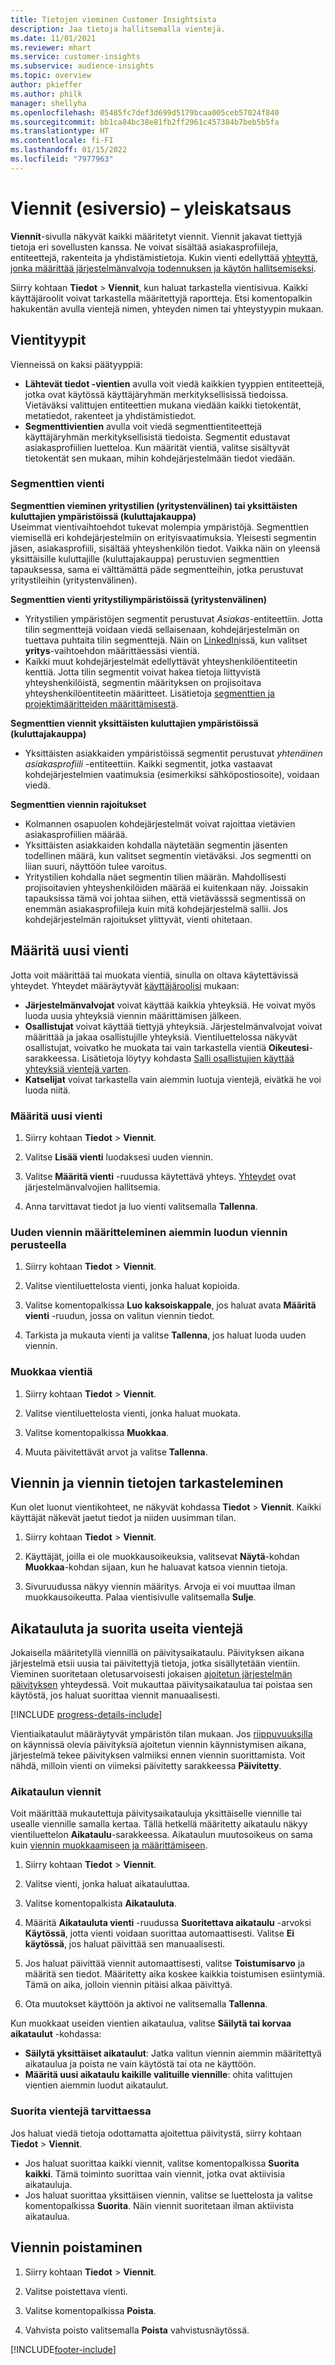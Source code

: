 ```yaml
---
title: Tietojen vieminen Customer Insightsista
description: Jaa tietoja hallitsemalla vientejä.
ms.date: 11/01/2021
ms.reviewer: mhart
ms.service: customer-insights
ms.subservice: audience-insights
ms.topic: overview
author: pkieffer
ms.author: philk
manager: shellyha
ms.openlocfilehash: 05485fc7def3d699d5179bcaa005ceb57024f840
ms.sourcegitcommit: bb1ca84bc38e81fb2ff2961c457384b7beb5b5fa
ms.translationtype: HT
ms.contentlocale: fi-FI
ms.lasthandoff: 01/15/2022
ms.locfileid: "7977963"
---
```

# <a name="exports-preview-overview"></a>Viennit (esiversio) – yleiskatsaus

**Viennit**-sivulla näkyvät kaikki määritetyt viennit. Viennit jakavat tiettyjä tietoja eri sovellusten kanssa. Ne voivat sisältää asiakasprofiileja, entiteettejä, rakenteita ja yhdistämistietoja. Kukin vienti edellyttää [yhteyttä, jonka määrittää järjestelmänvalvoja todennuksen ja käytön hallitsemiseksi](connections.md).

Siirry kohtaan **Tiedot** > **Viennit**, kun haluat tarkastella vientisivua. Kaikki käyttäjäroolit voivat tarkastella määritettyjä raportteja. Etsi komentopalkin hakukentän avulla vientejä nimen, yhteyden nimen tai yhteystyypin mukaan.

## <a name="export-types"></a>Vientityypit

Vienneissä on kaksi päätyyppiä:  

- **Lähtevät tiedot -vientien** avulla voit viedä kaikkien tyyppien entiteettejä, jotka ovat käytössä käyttäjäryhmän merkityksellisissä tiedoissa. Vietäväksi valittujen entiteettien mukana viedään kaikki tietokentät, metatiedot, rakenteet ja yhdistämistiedot. 
- **Segmenttivientien** avulla voit viedä segmenttientiteettejä käyttäjäryhmän merkityksellisistä tiedoista. Segmentit edustavat asiakasprofiilien luetteloa. Kun määrität vientiä, valitse sisältyvät tietokentät sen mukaan, mihin kohdejärjestelmään tiedot viedään. 

### <a name="export-segments"></a>Segmenttien vienti

**Segmenttien vieminen yritystilien (yritystenvälinen) tai yksittäisten kuluttajien ympäristöissä (kuluttajakauppa)**  
Useimmat vientivaihtoehdot tukevat molempia ympäristöjä. Segmenttien viemisellä eri kohdejärjestelmiin on erityisvaatimuksia. Yleisesti segmentin jäsen, asiakasprofiili, sisältää yhteyshenkilön tiedot. Vaikka näin on yleensä yksittäisille kuluttajille (kuluttajakauppa) perustuvien segmenttien tapauksessa, sama ei välttämättä päde segmentteihin, jotka perustuvat yritystileihin (yritystenvälinen). 

**Segmenttien vienti yritystiliympäristöissä (yritystenvälinen)**  
- Yritystilien ympäristöjen segmentit perustuvat *Asiakas*-entiteettiin. Jotta tilin segmenttejä voidaan viedä sellaisenaan, kohdejärjestelmän on tuettava puhtaita tilin segmenttejä. Näin on [LinkedIn](export-linkedin-ads.md)issä, kun valitset **yritys**-vaihtoehdon määrittäessäsi vientiä.
- Kaikki muut kohdejärjestelmät edellyttävät yhteyshenkilöentiteetin kenttiä. Jotta tilin segmentit voivat hakea tietoja liittyvistä yhteyshenkilöistä, segmentin määrityksen on projisoitava yhteyshenkilöentiteetin määritteet. Lisätietoja [segmenttien ja projektimääritteiden määrittämisestä](segment-builder.md).

**Segmenttien viennit yksittäisten kuluttajien ympäristöissä (kuluttajakauppa)**  
- Yksittäisten asiakkaiden ympäristöissä segmentit perustuvat *yhtenäinen asiakasprofiili* -entiteettiin. Kaikki segmentit, jotka vastaavat kohdejärjestelmien vaatimuksia (esimerkiksi sähköpostiosoite), voidaan viedä.

**Segmenttien viennin rajoitukset**  
- Kolmannen osapuolen kohdejärjestelmät voivat rajoittaa vietävien asiakasprofiilien määrää. 
- Yksittäisten asiakkaiden kohdalla näytetään segmentin jäsenten todellinen määrä, kun valitset segmentin vietäväksi. Jos segmentti on liian suuri, näyttöön tulee varoitus. 
- Yritystilien kohdalla näet segmentin tilien määrän. Mahdollisesti projisoitavien yhteyshenkilöiden määrää ei kuitenkaan näy. Joissakin tapauksissa tämä voi johtaa siihen, että vietävässsä segmentissä on enemmän asiakasprofiileja kuin mitä kohdejärjestelmä sallii. Jos kohdejärjestelmän rajoitukset ylittyvät, vienti ohitetaan. 

## <a name="set-up-a-new-export"></a>Määritä uusi vienti  
Jotta voit määrittää tai muokata vientiä, sinulla on oltava käytettävissä yhteydet. Yhteydet määräytyvät [käyttäjäroolisi](permissions.md) mukaan:
- **Järjestelmänvalvojat** voivat käyttää kaikkia yhteyksiä. He voivat myös luoda uusia yhteyksiä viennin määrittämisen jälkeen.
- **Osallistujat** voivat käyttää tiettyjä yhteyksiä. Järjestelmänvalvojat voivat määrittää ja jakaa osallistujille yhteyksiä. Vientiluettelossa näkyvät osallistujat, voivatko he muokata tai vain tarkastella vientiä **Oikeutesi**-sarakkeessa. Lisätietoja löytyy kohdasta [Salli osallistujien käyttää yhteyksiä vientejä varten](connections.md#allow-contributors-to-use-a-connection-for-exports).
- **Katselijat** voivat tarkastella vain aiemmin luotuja vientejä, eivätkä he voi luoda niitä.

### <a name="define-a-new-export"></a>Määritä uusi vienti

1. Siirry kohtaan **Tiedot** > **Viennit**.

1. Valitse **Lisää vienti** luodaksesi uuden viennin.

1. Valitse **Määritä vienti** -ruudussa käytettävä yhteys. [Yhteydet](connections.md) ovat järjestelmänvalvojien hallitsemia. 

1. Anna tarvittavat tiedot ja luo vienti valitsemalla **Tallenna**.

### <a name="define-a-new-export-based-on-an-existing-export"></a>Uuden viennin määritteleminen aiemmin luodun viennin perusteella

1. Siirry kohtaan **Tiedot** > **Viennit**.

1. Valitse vientiluettelosta vienti, jonka haluat kopioida.

1. Valitse komentopalkissa **Luo kaksoiskappale**, jos haluat avata **Määritä vienti** -ruudun, jossa on valitun viennin tiedot.

1. Tarkista ja mukauta vienti ja valitse **Tallenna**, jos haluat luoda uuden viennin.

### <a name="edit-an-export"></a>Muokkaa vientiä

1. Siirry kohtaan **Tiedot** > **Viennit**.

1. Valitse vientiluettelosta vienti, jonka haluat muokata.

1. Valitse komentopalkissa **Muokkaa**.

1. Muuta päivitettävät arvot ja valitse **Tallenna**.

## <a name="view-exports-and-export-details"></a>Viennin ja viennin tietojen tarkasteleminen

Kun olet luonut vientikohteet, ne näkyvät kohdassa **Tiedot** > **Viennit**. Kaikki käyttäjät näkevät jaetut tiedot ja niiden uusimman tilan.

1. Siirry kohtaan **Tiedot** > **Viennit**.

1. Käyttäjät, joilla ei ole muokkausoikeuksia, valitsevat **Näytä**-kohdan **Muokkaa**-kohdan sijaan, kun he haluavat katsoa viennin tietoja.

1. Sivuruudussa näkyy viennin määritys. Arvoja ei voi muuttaa ilman muokkausoikeutta. Palaa vientisivulle valitsemalla **Sulje**.

## <a name="schedule-and-run-exports"></a>Aikatauluta ja suorita useita vientejä

Jokaisella määritetyllä viennillä on päivitysaikataulu. Päivityksen aikana järjestelmä etsii uusia tai päivitettyjä tietoja, jotka sisällytetään vientiin. Vieminen suoritetaan oletusarvoisesti jokaisen [ajoitetun järjestelmän päivityksen](system.md#schedule-tab) yhteydessä. Voit mukauttaa päivitysaikataulua tai poistaa sen käytöstä, jos haluat suorittaa viennit manuaalisesti.

[!INCLUDE [progress-details-include](../includes/progress-details-pane.md)]

Vientiaikataulut määräytyvät ympäristön tilan mukaan. Jos [riippuvuuksilla](system.md#refresh-processes) on käynnissä olevia päivityksiä ajoitetun viennin käynnistymisen aikana, järjestelmä tekee päivityksen valmiiksi ennen viennin suorittamista. Voit nähdä, milloin vienti on viimeksi päivitetty sarakkeessa **Päivitetty**.

### <a name="schedule-exports"></a>Aikataulun viennit

Voit määrittää mukautettuja päivitysaikatauluja yksittäiselle viennille tai usealle viennille samalla kertaa. Tällä hetkellä määritetty aikataulu näkyy vientiluettelon **Aikataulu**-sarakkeessa. Aikataulun muutosoikeus on sama kuin [viennin muokkaamiseen ja määrittämiseen](export-destinations.md#set-up-a-new-export). 

1. Siirry kohtaan **Tiedot** > **Viennit**.

1. Valitse vienti, jonka haluat aikatauluttaa.

1. Valitse komentopalkista **Aikatauluta**.

1. Määritä **Aikatauluta vienti** -ruudussa **Suoritettava aikataulu** -arvoksi **Käytössä**, jotta vienti voidaan suorittaa automaattisesti. Valitse **Ei käytössä**, jos haluat päivittää sen manuaalisesti.

1. Jos haluat päivittää viennit automaattisesti, valitse **Toistumisarvo** ja määritä sen tiedot. Määritetty aika koskee kaikkia toistumisen esiintymiä. Tämä on aika, jolloin viennin pitäisi alkaa päivittyä.

1. Ota muutokset käyttöön ja aktivoi ne valitsemalla **Tallenna**.

Kun muokkaat useiden vientien aikataulua, valitse **Säilytä tai korvaa aikataulut** -kohdassa:
- **Säilytä yksittäiset aikataulut**: Jatka valitun viennin aiemmin määritettyä aikataulua ja poista ne vain käytöstä tai ota ne käyttöön.
- **Määritä uusi aikataulu kaikille valituille viennille**: ohita valittujen vientien aiemmin luodut aikataulut.

### <a name="run-exports-on-demand"></a>Suorita vientejä tarvittaessa

Jos haluat viedä tietoja odottamatta ajoitettua päivitystä, siirry kohtaan **Tiedot** > **Viennit**.

- Jos haluat suorittaa kaikki viennit, valitse komentopalkissa **Suorita kaikki**. Tämä toiminto suorittaa vain viennit, jotka ovat aktiivisia aikatauluja.
- Jos haluat suorittaa yksittäisen viennin, valitse se luettelosta ja valitse komentopalkissa **Suorita**. Näin viennit suoritetaan ilman aktiivista aikataulua. 

## <a name="remove-an-export"></a>Viennin poistaminen

1. Siirry kohtaan **Tiedot** > **Viennit**.

1. Valitse poistettava vienti.

1. Valitse komentopalkissa **Poista**.

1. Vahvista poisto valitsemalla **Poista** vahvistusnäytössä.


[!INCLUDE[footer-include](../includes/footer-banner.md)]
